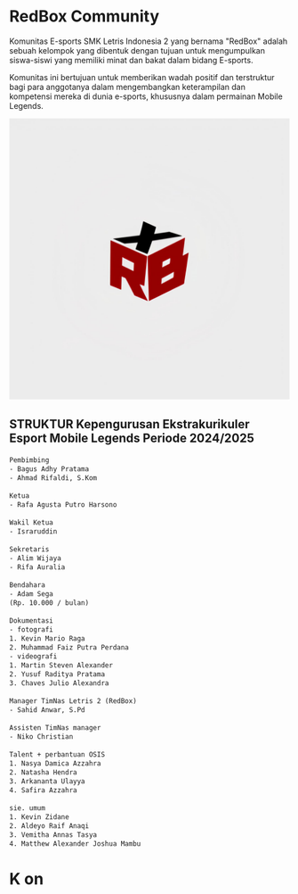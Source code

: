 # RedBox Community
  Komunitas E-sports SMK Letris Indonesia 2 yang bernama "RedBox" adalah sebuah kelompok yang dibentuk dengan tujuan untuk mengumpulkan siswa-siswi yang memiliki minat dan bakat dalam bidang E-sports.

Komunitas ini bertujuan untuk memberikan wadah positif dan terstruktur bagi para anggotanya dalam mengembangkan keterampilan dan kompetensi mereka di dunia
e-sports, khususnya dalam permainan Mobile Legends.

<img src="./r1.jpg">


## STRUKTUR Kepengurusan Ekstrakurikuler Esport Mobile Legends Periode 2024/2025

```
Pembimbing
- Bagus Adhy Pratama
- Ahmad Rifaldi, S.Kom

Ketua
- Rafa Agusta Putro Harsono

Wakil Ketua
- Israruddin

Sekretaris 
- Alim Wijaya
- Rifa Auralia

Bendahara 
- Adam Sega
(Rp. 10.000 / bulan)

Dokumentasi 
- fotografi
1. Kevin Mario Raga
2. Muhammad Faiz Putra Perdana 
- videografi
1. Martin Steven Alexander
2. Yusuf Raditya Pratama
3. Chaves Julio Alexandra

Manager TimNas Letris 2 (RedBox)
- Sahid Anwar, S.Pd

Assisten TimNas manager
- Niko Christian

Talent + perbantuan OSIS 
1. Nasya Damica Azzahra
2. Natasha Hendra
3. Arkananta Ulayya
4. Safira Azzahra

sie. umum
1. Kevin Zidane
2. Aldeyo Raif Anaqi
3. Vemitha Annas Tasya
4. Matthew Alexander Joshua Mambu
```

# K on